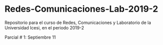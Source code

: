 # Redes-Comunicaciones-Lab-2019-2
Repositorio para el curso de Redes, Comunicaciones y Laboratorio de la Universidad Icesi, en el periodo 2019-2

Parcial # 1: Septiembre 11
